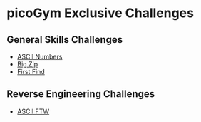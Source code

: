# picoGym Exclusive Challenges

## General Skills Challenges
- [ASCII Numbers](General_Skills/ASCII_Numbers.md)
- [Big Zip](General_Skills/Big_Zip.md)
- [First Find](General_Skills/First_Find.md)

## Reverse Engineering Challenges
- [ASCII FTW](Reverse_Engineering/ASCII_FTW.md)
